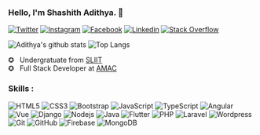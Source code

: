 ### Hello, I'm Shashith Adithya. 👋

[![Twitter](https://img.shields.io/badge/Twitter-222222?&style=flat-square&logo=instagram&logoColor=white&link=https://twitter.com/HbsAdithya)](https://twitter.com/HbsAdithya)
[![Instagram](https://img.shields.io/badge/Instagram-222222?&style=flat-square&logo=instagram&logoColor=white&link=https://www.instagram.com/___a_d_i_t_h_y_a__/)](https://www.instagram.com/___a_d_i_t_h_y_a__/)
[![Facebook](https://img.shields.io/badge/Facebook-222222?&style=flat-square&logo=facebook&logoColor=white&link=https://www.facebook.com/Prasad.Chathuranga.9710https://www.facebook.com/shashithadithyawijerathne/)](https://www.facebook.com/shashithadithyawijerathne/)
[![Linkedin](https://img.shields.io/badge/-LinkedIn-222222?style=flat-square&logo=Linkedin&logoColor=white&link=https://www.linkedin.com/in/shashith-adithya-876382182/)](https://www.linkedin.com/in/shashith-adithya-876382182/)
[![Stack Overflow](https://img.shields.io/badge/-Stack%20Overflow-222222?style=flat-square&logo=stack-overflow&logoColor=white&link=https://stackoverflow.com/users/12101570/hbs-adithya)](https://stackoverflow.com/users/12101570/hbs-adithya)

![Adithya's github stats](https://github-readme-stats.vercel.app/api?username=HbsAdithya&show_icons=true&hide_border=true)
![Top Langs](https://github-readme-stats.vercel.app/api/top-langs/?username=HbsAdithya&layout=compact)


✪   &nbsp; Undergratuate from [ SLIIT ](https://www.sliit.lk) <br/>
✪   &nbsp; Full Stack Developer at [ AMAC ](https://www.amac.lk/) <br/>


### Skills : <br/>
![HTML5](https://img.shields.io/badge/-HTML5-E34F26?style=flat-square&logo=html5&logoColor=white)
![CSS3](https://img.shields.io/badge/-CSS3-1572B6?style=flat-square&logo=css3)
![Bootstrap](https://img.shields.io/badge/-Bootstrap-563D7C?style=flat-square&logo=bootstrap)
![JavaScript](https://img.shields.io/badge/-JavaScript-black?style=flat-square&logo=javascript)
![TypeScript](https://img.shields.io/badge/-TypeScript-007ACC?style=flat-square&logo=typescript)
![Angular](https://img.shields.io/badge/-Angular-DD0031?style=flat-square&logo=angular)
![Vue](https://img.shields.io/badge/-Vuejs-black?style=flat-square&logo=vue)
![Django](https://img.shields.io/badge/-Django-black?style=flat-square&logo=django)
![Nodejs](https://img.shields.io/badge/-Nodejs-black?style=flat-square&logo=Node.js)
![Java](https://img.shields.io/badge/-Java-red?style=flat-square&logo=java)
![Flutter](https://img.shields.io/badge/-Flutter-02569B?style=flat-square&logo=flutter)
![PHP](https://img.shields.io/badge/PHP-black?style=flat-square&logo=php)
![Laravel](https://img.shields.io/badge/Laravel-black?style=flat-square&logo=laravel)
![Wordpress](https://img.shields.io/badge/Wordpress-1572B6?style=flat-square&logo=wordpress)
![Git](https://img.shields.io/badge/-Git-black?style=flat-square&logo=git)
![GitHub](https://img.shields.io/badge/-GitHub-181717?style=flat-square&logo=github)
![Firebase](https://img.shields.io/badge/Firebase-007ACC?style=flat-square&logo=firebase)
![MongoDB](https://img.shields.io/badge/-MongoDB-black?style=flat-square&logo=mongodb)
